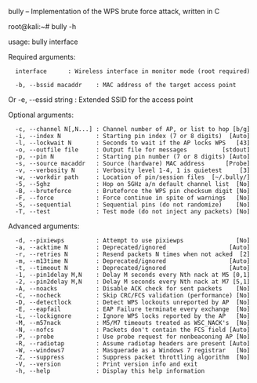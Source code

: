 bully – Implementation of the WPS brute force attack, written in C

root@kali:~# bully -h

  usage: bully <options> interface

  Required arguments:

      interface      : Wireless interface in monitor mode (root required)

      -b, --bssid macaddr    : MAC address of the target access point
   Or
      -e, --essid string     : Extended SSID for the access point

  Optional arguments:

      -c, --channel N[,N...] : Channel number of AP, or list to hop [b/g]
      -i, --index N          : Starting pin index (7 or 8 digits)  [Auto]
      -l, --lockwait N       : Seconds to wait if the AP locks WPS   [43]
      -o, --outfile file     : Output file for messages          [stdout]
      -p, --pin N            : Starting pin number (7 or 8 digits) [Auto]
      -s, --source macaddr   : Source (hardware) MAC address      [Probe]
      -v, --verbosity N      : Verbosity level 1-4, 1 is quietest     [3]
      -w, --workdir path     : Location of pin/session files  [~/.bully/]
      -5, --5ghz             : Hop on 5GHz a/n default channel list  [No]
      -B, --bruteforce       : Bruteforce the WPS pin checksum digit [No]
      -F, --force            : Force continue in spite of warnings   [No]
      -S, --sequential       : Sequential pins (do not randomize)    [No]
      -T, --test             : Test mode (do not inject any packets) [No]

  Advanced arguments:

      -d, --pixiewps         : Attempt to use pixiewps               [No]
      -a, --acktime N        : Deprecated/ignored                  [Auto]
      -r, --retries N        : Resend packets N times when not acked  [2]
      -m, --m13time N        : Deprecated/ignored                  [Auto]
      -t, --timeout N        : Deprecated/ignored                  [Auto]
      -1, --pin1delay M,N    : Delay M seconds every Nth nack at M5 [0,1]
      -2, --pin2delay M,N    : Delay M seconds every Nth nack at M7 [5,1]
      -A, --noacks           : Disable ACK check for sent packets    [No]
      -C, --nocheck          : Skip CRC/FCS validation (performance) [No]
      -D, --detectlock       : Detect WPS lockouts unreported by AP  [No]
      -E, --eapfail          : EAP Failure terminate every exchange  [No]
      -L, --lockignore       : Ignore WPS locks reported by the AP   [No]
      -M, --m57nack          : M5/M7 timeouts treated as WSC_NACK's  [No]
      -N, --nofcs            : Packets don't contain the FCS field [Auto]
      -P, --probe            : Use probe request for nonbeaconing AP [No]
      -R, --radiotap         : Assume radiotap headers are present [Auto]
      -W, --windows7         : Masquerade as a Windows 7 registrar   [No]
      -Z, --suppress         : Suppress packet throttling algorithm  [No]
      -V, --version          : Print version info and exit
      -h, --help             : Display this help information
  
